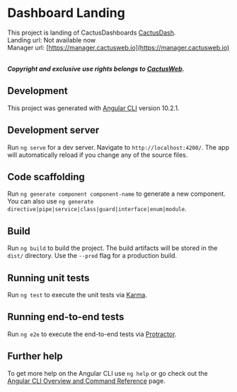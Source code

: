 # Dashboard Landing

This project is landing of CactusDashboards [CactusDash](https://vk.com/cactus_web). <br />
Landing url: Not available now <br />
Manager url: [https://manager.cactusweb.io](https://manager.cactusweb.io) <br /> <br />

***Copyright and exclusive use rights belongs to [CactusWeb](https://vk.cpm/cactus_web).*** <br />

## Development

This project was generated with [Angular CLI](https://github.com/angular/angular-cli) version 10.2.1.

## Development server

Run `ng serve` for a dev server. Navigate to `http://localhost:4200/`. The app will automatically reload if you change any of the source files.

## Code scaffolding

Run `ng generate component component-name` to generate a new component. You can also use `ng generate directive|pipe|service|class|guard|interface|enum|module`.

## Build

Run `ng build` to build the project. The build artifacts will be stored in the `dist/` directory. Use the `--prod` flag for a production build.

## Running unit tests

Run `ng test` to execute the unit tests via [Karma](https://karma-runner.github.io).

## Running end-to-end tests

Run `ng e2e` to execute the end-to-end tests via [Protractor](http://www.protractortest.org/).

## Further help

To get more help on the Angular CLI use `ng help` or go check out the [Angular CLI Overview and Command Reference](https://angular.io/cli) page.
